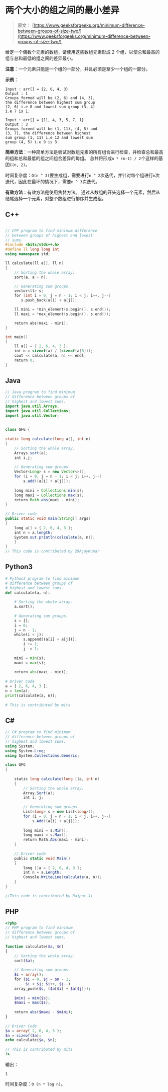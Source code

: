# 两个大小的组之间的最小差异

> 原文： [https://www.geeksforgeeks.org/minimum-difference-between-groups-of-size-two/](https://www.geeksforgeeks.org/minimum-difference-between-groups-of-size-two/)

给定一个偶数个元素的数组，请使用这些数组元素形成 2 个组，以使总和最高的组与总和最低的组之间的差异最小。

**注意**：一个元素只能是一个组的一部分，并且必须是至少一个组的一部分。

**示例**：

```
Input : arr[] = {2, 6, 4, 3}
Output : 1
Groups formed will be (2, 6) and (4, 3), 
the difference between highest sum group
(2, 6) i.e 8 and lowest sum group (3, 4)
i.e 7 is 1.

Input : arr[] = {11, 4, 3, 5, 7, 1}
Output : 3
Groups formed will be (1, 11), (4, 5) and
(3, 7), the difference between highest 
sum group (1, 11) i.e 12 and lowest sum 
group (4, 5) i.e 9 is 3.

```



**简单方法**：一种简单方法是尝试对数组元素的所有组合进行检查，并检查总和最高的组和总和最低的组之间组合差异的每组。 总共将形成`n * (n-1) / 2`个这样的基团`C(n, 2)`。

时间复杂度：`O(n ^ 3)`要生成组，需要进行`n ^ 2`次迭代，并针对每个组进行`n`次迭代，因此在最坏的情况下，需要`n ^ 3`次迭代。

**有效方法**：有效方法是使用贪婪方法。 通过从数组的开头选择一个元素，然后从结尾选择一个元素，对整个数组进行排序并生成组。

## C++ 

```cpp

// CPP program to find minimum difference 
// between groups of highest and lowest 
// sums. 
#include <bits/stdc++.h> 
#define ll long long int 
using namespace std; 

ll calculate(ll a[], ll n) 
{ 
    // Sorting the whole array. 
    sort(a, a + n);  

    // Generating sum groups. 
    vector<ll> s; 
    for (int i = 0, j = n - 1; i < j; i++, j--)  
       s.push_back(a[i] + a[j]); 

    ll mini = *min_element(s.begin(), s.end());  
    ll maxi = *max_element(s.begin(), s.end());  

    return abs(maxi - mini); 
} 

int main() 
{ 
    ll a[] = { 2, 6, 4, 3 }; 
    int n = sizeof(a) / (sizeof(a[0])); 
    cout << calculate(a, n) << endl; 
    return 0; 
} 

```

## Java

```java
// Java program to find minimum 
// difference between groups of  
// highest and lowest sums. 
import java.util.Arrays; 
import java.util.Collections; 
import java.util.Vector; 
  
  
class GFG { 
  
static long calculate(long a[], int n) 
{ 
    // Sorting the whole array. 
    Arrays.sort(a);  
    int i,j; 
      
    // Generating sum groups. 
    Vector<Long> s = new Vector<>(); 
    for (i = 0, j = n - 1; i < j; i++, j--)  
        s.add((a[i] + a[j])); 
          
    long mini = Collections.min(s); 
    long maxi = Collections.max(s);  
    return Math.abs(maxi - mini); 
} 
  
// Driver code 
public static void main(String[] args)  
{ 
    long a[] = { 2, 6, 4, 3 }; 
    int n = a.length; 
    System.out.println(calculate(a, n)); 
    } 
}  
// This code is contributed by 29AjayKumar
```

## Python3

```py
# Python3 program to find minimum  
# difference between groups of  
# highest and lowest sums. 
def calculate(a, n): 
      
    # Sorting the whole array. 
    a.sort();  
  
    # Generating sum groups. 
    s = []; 
    i = 0; 
    j = n - 1; 
    while(i < j): 
        s.append((a[i] + a[j])); 
        i += 1; 
        j -= 1; 
  
    mini = min(s);  
    maxi = max(s);  
  
    return abs(maxi - mini); 
  
# Driver Code 
a = [ 2, 6, 4, 3 ]; 
n = len(a); 
print(calculate(a, n)); 
  
# This is contributed by mits
```

## C#

```cs
// C# program to find minimum 
// difference between groups of  
// highest and lowest sums. 
using System; 
using System.Linq; 
using System.Collections.Generic; 
  
class GFG  
{ 
  
    static long calculate(long []a, int n) 
    { 
        // Sorting the whole array. 
        Array.Sort(a);  
        int i, j; 
  
        // Generating sum groups. 
        List<long> s = new List<long>(); 
        for (i = 0, j = n - 1; i < j; i++, j--)  
            s.Add((a[i] + a[j])); 
  
        long mini = s.Min(); 
        long maxi = s.Max();  
        return Math.Abs(maxi - mini); 
    } 
  
    // Driver code 
    public static void Main()  
    { 
        long []a = { 2, 6, 4, 3 }; 
        int n = a.Length; 
        Console.WriteLine(calculate(a, n)); 
    } 
} 
  
//This code is contributed by Rajput-Ji
```

## PHP

```php
<?php 
// PHP program to find minimum  
// difference between groups of  
// highest and lowest sums. 
  
function calculate($a, $n) 
{ 
    // Sorting the whole array. 
    sort($a);  
  
    // Generating sum groups. 
    $s = array(); 
    for ($i = 0, $j = $n - 1;  
         $i < $j; $i++, $j--)  
    array_push($s, ($a[$i] + $a[$j])); 
  
    $mini = min($s);  
    $maxi = max($s);  
  
    return abs($maxi - $mini); 
} 
  
// Driver Code 
$a = array( 2, 6, 4, 3 ); 
$n = sizeof($a); 
echo calculate($a, $n); 
  
// This is contributed by mits  
?>
```

输出：

```
1
```

时间复杂度：`O (n * log n)`。